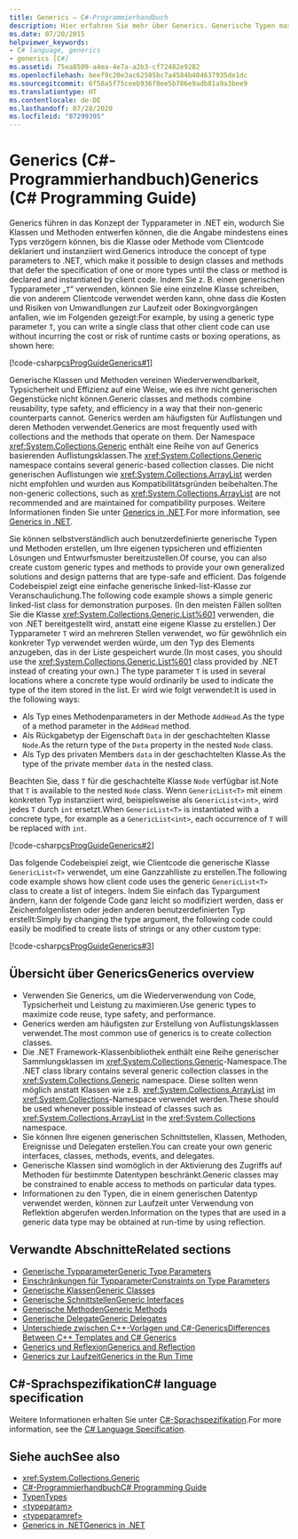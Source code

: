 ```yaml
---
title: Generics – C#-Programmierhandbuch
description: Hier erfahren Sie mehr über Generics. Generische Typen maximieren die Wiederverwendbarkeit des Codes, die Typsicherheit und die Leistung und werden häufig verwendet, um Sammlungsklassen zu erstellen.
ms.date: 07/20/2015
helpviewer_keywords:
- C# language, generics
- generics [C#]
ms.assetid: 75ea8509-a4ea-4e7a-a2b3-cf72482e9282
ms.openlocfilehash: beef9c20e3ac62505bc7a4584b404637935de1dc
ms.sourcegitcommit: 6f58a5f75ceeb936f8ee5b786e9adb81a9a3bee9
ms.translationtype: HT
ms.contentlocale: de-DE
ms.lasthandoff: 07/28/2020
ms.locfileid: "87299395"
---
```

# <a name="generics-c-programming-guide"></a><span data-ttu-id="1b588-104">Generics (C#-Programmierhandbuch)</span><span class="sxs-lookup"><span data-stu-id="1b588-104">Generics (C# Programming Guide)</span></span>

<span data-ttu-id="1b588-105">Generics führen in das Konzept der Typparameter in .NET ein, wodurch Sie Klassen und Methoden entwerfen können, die die Angabe mindestens eines Typs verzögern können, bis die Klasse oder Methode vom Clientcode deklariert und instanziiert wird.</span><span class="sxs-lookup"><span data-stu-id="1b588-105">Generics introduce the concept of type parameters to .NET, which make it possible to design classes and methods that defer the specification of one or more types until the class or method is declared and instantiated by client code.</span></span> <span data-ttu-id="1b588-106">Indem Sie z. B. einen generischen Typparameter „`T`“ verwenden, können Sie eine einzelne Klasse schreiben, die von anderem Clientcode verwendet werden kann, ohne dass die Kosten und Risiken von Umwandlungen zur Laufzeit oder Boxingvorgängen anfallen, wie im Folgenden gezeigt:</span><span class="sxs-lookup"><span data-stu-id="1b588-106">For example, by using a generic type parameter `T`, you can write a single class that other client code can use without incurring the cost or risk of runtime casts or boxing operations, as shown here:</span></span>

[!code-csharp[csProgGuideGenerics#1](~/samples/snippets/csharp/VS_Snippets_VBCSharp/csProgGuideGenerics/CS/Generics.cs#1)]

<span data-ttu-id="1b588-107">Generische Klassen und Methoden vereinen Wiederverwendbarkeit, Typsicherheit und Effizienz auf eine Weise, wie es ihre nicht generischen Gegenstücke nicht können.</span><span class="sxs-lookup"><span data-stu-id="1b588-107">Generic classes and methods combine reusability, type safety, and efficiency in a way that their non-generic counterparts cannot.</span></span> <span data-ttu-id="1b588-108">Generics werden am häufigsten für Auflistungen und deren Methoden verwendet.</span><span class="sxs-lookup"><span data-stu-id="1b588-108">Generics are most frequently used with collections and the methods that operate on them.</span></span> <span data-ttu-id="1b588-109">Der Namespace <xref:System.Collections.Generic> enthält eine Reihe von auf Generics basierenden Auflistungsklassen.</span><span class="sxs-lookup"><span data-stu-id="1b588-109">The <xref:System.Collections.Generic> namespace contains several generic-based collection classes.</span></span> <span data-ttu-id="1b588-110">Die nicht generischen Auflistungen wie <xref:System.Collections.ArrayList> werden nicht empfohlen und wurden aus Kompatibilitätsgründen beibehalten.</span><span class="sxs-lookup"><span data-stu-id="1b588-110">The non-generic collections, such as <xref:System.Collections.ArrayList> are not recommended and are maintained for compatibility purposes.</span></span> <span data-ttu-id="1b588-111">Weitere Informationen finden Sie unter [Generics in .NET](../../../standard/generics/index.md).</span><span class="sxs-lookup"><span data-stu-id="1b588-111">For more information, see [Generics in .NET](../../../standard/generics/index.md).</span></span>

<span data-ttu-id="1b588-112">Sie können selbstverständlich auch benutzerdefinierte generische Typen und Methoden erstellen, um Ihre eigenen typsicheren und effizienten Lösungen und Entwurfsmuster bereitzustellen.</span><span class="sxs-lookup"><span data-stu-id="1b588-112">Of course, you can also create custom generic types and methods to provide your own generalized solutions and design patterns that are type-safe and efficient.</span></span> <span data-ttu-id="1b588-113">Das folgende Codebeispiel zeigt eine einfache generische linked-list-Klasse zur Veranschaulichung.</span><span class="sxs-lookup"><span data-stu-id="1b588-113">The following code example shows a simple generic linked-list class for demonstration purposes.</span></span> <span data-ttu-id="1b588-114">(In den meisten Fällen sollten Sie die Klasse <xref:System.Collections.Generic.List%601> verwenden, die von .NET bereitgestellt wird, anstatt eine eigene Klasse zu erstellen.) Der Typparameter `T` wird an mehreren Stellen verwendet, wo für gewöhnlich ein konkreter Typ verwendet werden würde, um den Typ des Elements anzugeben, das in der Liste gespeichert wurde.</span><span class="sxs-lookup"><span data-stu-id="1b588-114">(In most cases, you should use the <xref:System.Collections.Generic.List%601> class provided by .NET instead of creating your own.) The type parameter `T` is used in several locations where a concrete type would ordinarily be used to indicate the type of the item stored in the list.</span></span> <span data-ttu-id="1b588-115">Er wird wie folgt verwendet:</span><span class="sxs-lookup"><span data-stu-id="1b588-115">It is used in the following ways:</span></span>

- <span data-ttu-id="1b588-116">Als Typ eines Methodenparameters in der Methode `AddHead`.</span><span class="sxs-lookup"><span data-stu-id="1b588-116">As the type of a method parameter in the `AddHead` method.</span></span>
- <span data-ttu-id="1b588-117">Als Rückgabetyp der Eigenschaft `Data` in der geschachtelten Klasse `Node`.</span><span class="sxs-lookup"><span data-stu-id="1b588-117">As the return type of the `Data` property in the nested `Node` class.</span></span>
- <span data-ttu-id="1b588-118">Als Typ des privaten Members `data` in der geschachtelten Klasse.</span><span class="sxs-lookup"><span data-stu-id="1b588-118">As the type of the private member `data` in the nested class.</span></span>

 <span data-ttu-id="1b588-119">Beachten Sie, dass `T` für die geschachtelte Klasse `Node` verfügbar ist.</span><span class="sxs-lookup"><span data-stu-id="1b588-119">Note that `T` is available to the nested `Node` class.</span></span> <span data-ttu-id="1b588-120">Wenn `GenericList<T>` mit einem konkreten Typ instanziiert wird, beispielsweise als `GenericList<int>`, wird jedes `T` durch `int` ersetzt.</span><span class="sxs-lookup"><span data-stu-id="1b588-120">When `GenericList<T>` is instantiated with a concrete type, for example as a `GenericList<int>`, each occurrence of `T` will be replaced with `int`.</span></span>

[!code-csharp[csProgGuideGenerics#2](~/samples/snippets/csharp/VS_Snippets_VBCSharp/csProgGuideGenerics/CS/Generics.cs#2)]

<span data-ttu-id="1b588-121">Das folgende Codebeispiel zeigt, wie Clientcode die generische Klasse `GenericList<T>` verwendet, um eine Ganzzahlliste zu erstellen.</span><span class="sxs-lookup"><span data-stu-id="1b588-121">The following code example shows how client code uses the generic `GenericList<T>` class to create a list of integers.</span></span> <span data-ttu-id="1b588-122">Indem Sie einfach das Typargument ändern, kann der folgende Code ganz leicht so modifiziert werden, dass er Zeichenfolgenlisten oder jeden anderen benutzerdefinierten Typ erstellt:</span><span class="sxs-lookup"><span data-stu-id="1b588-122">Simply by changing the type argument, the following code could easily be modified to create lists of strings or any other custom type:</span></span>

[!code-csharp[csProgGuideGenerics#3](~/samples/snippets/csharp/VS_Snippets_VBCSharp/csProgGuideGenerics/CS/Generics.cs#3)]

## <a name="generics-overview"></a><span data-ttu-id="1b588-123">Übersicht über Generics</span><span class="sxs-lookup"><span data-stu-id="1b588-123">Generics overview</span></span>

- <span data-ttu-id="1b588-124">Verwenden Sie Generics, um die Wiederverwendung von Code, Typsicherheit und Leistung zu maximieren.</span><span class="sxs-lookup"><span data-stu-id="1b588-124">Use generic types to maximize code reuse, type safety, and performance.</span></span>
- <span data-ttu-id="1b588-125">Generics werden am häufigsten zur Erstellung von Auflistungsklassen verwendet.</span><span class="sxs-lookup"><span data-stu-id="1b588-125">The most common use of generics is to create collection classes.</span></span>
- <span data-ttu-id="1b588-126">Die .NET Framework-Klassenbibliothek enthält eine Reihe generischer Sammlungsklassen im <xref:System.Collections.Generic>-Namespace.</span><span class="sxs-lookup"><span data-stu-id="1b588-126">The .NET class library contains several generic collection classes in the <xref:System.Collections.Generic> namespace.</span></span> <span data-ttu-id="1b588-127">Diese sollten wenn möglich anstatt Klassen wie z.B. <xref:System.Collections.ArrayList> im <xref:System.Collections>-Namespace verwendet werden.</span><span class="sxs-lookup"><span data-stu-id="1b588-127">These should be used whenever possible instead of classes such as <xref:System.Collections.ArrayList> in the <xref:System.Collections> namespace.</span></span>
- <span data-ttu-id="1b588-128">Sie können Ihre eigenen generischen Schnittstellen, Klassen, Methoden, Ereignisse und Delegaten erstellen.</span><span class="sxs-lookup"><span data-stu-id="1b588-128">You can create your own generic interfaces, classes, methods, events, and delegates.</span></span>
- <span data-ttu-id="1b588-129">Generische Klassen sind womöglich in der Aktivierung des Zugriffs auf Methoden für bestimmte Datentypen beschränkt.</span><span class="sxs-lookup"><span data-stu-id="1b588-129">Generic classes may be constrained to enable access to methods on particular data types.</span></span>
- <span data-ttu-id="1b588-130">Informationen zu den Typen, die in einem generischen Datentyp verwendet werden, können zur Laufzeit unter Verwendung von Reflektion abgerufen werden.</span><span class="sxs-lookup"><span data-stu-id="1b588-130">Information on the types that are used in a generic data type may be obtained at run-time by using reflection.</span></span>

## <a name="related-sections"></a><span data-ttu-id="1b588-131">Verwandte Abschnitte</span><span class="sxs-lookup"><span data-stu-id="1b588-131">Related sections</span></span>

- [<span data-ttu-id="1b588-132">Generische Typparameter</span><span class="sxs-lookup"><span data-stu-id="1b588-132">Generic Type Parameters</span></span>](generic-type-parameters.md)
- [<span data-ttu-id="1b588-133">Einschränkungen für Typparameter</span><span class="sxs-lookup"><span data-stu-id="1b588-133">Constraints on Type Parameters</span></span>](constraints-on-type-parameters.md)
- [<span data-ttu-id="1b588-134">Generische Klassen</span><span class="sxs-lookup"><span data-stu-id="1b588-134">Generic Classes</span></span>](generic-classes.md)
- [<span data-ttu-id="1b588-135">Generische Schnittstellen</span><span class="sxs-lookup"><span data-stu-id="1b588-135">Generic Interfaces</span></span>](generic-interfaces.md)
- [<span data-ttu-id="1b588-136">Generische Methoden</span><span class="sxs-lookup"><span data-stu-id="1b588-136">Generic Methods</span></span>](generic-methods.md)
- [<span data-ttu-id="1b588-137">Generische Delegate</span><span class="sxs-lookup"><span data-stu-id="1b588-137">Generic Delegates</span></span>](generic-delegates.md)
- [<span data-ttu-id="1b588-138">Unterschiede zwischen C++-Vorlagen und C#-Generics</span><span class="sxs-lookup"><span data-stu-id="1b588-138">Differences Between C++ Templates and C# Generics</span></span>](differences-between-cpp-templates-and-csharp-generics.md)
- [<span data-ttu-id="1b588-139">Generics und Reflexion</span><span class="sxs-lookup"><span data-stu-id="1b588-139">Generics and Reflection</span></span>](generics-and-reflection.md)
- [<span data-ttu-id="1b588-140">Generics zur Laufzeit</span><span class="sxs-lookup"><span data-stu-id="1b588-140">Generics in the Run Time</span></span>](generics-in-the-run-time.md)

## <a name="c-language-specification"></a><span data-ttu-id="1b588-141">C#-Sprachspezifikation</span><span class="sxs-lookup"><span data-stu-id="1b588-141">C# language specification</span></span>

<span data-ttu-id="1b588-142">Weitere Informationen erhalten Sie unter [C#-Sprachspezifikation](~/_csharplang/spec/types.md#constructed-types).</span><span class="sxs-lookup"><span data-stu-id="1b588-142">For more information, see the [C# Language Specification](~/_csharplang/spec/types.md#constructed-types).</span></span>

## <a name="see-also"></a><span data-ttu-id="1b588-143">Siehe auch</span><span class="sxs-lookup"><span data-stu-id="1b588-143">See also</span></span>

- <xref:System.Collections.Generic>
- [<span data-ttu-id="1b588-144">C#-Programmierhandbuch</span><span class="sxs-lookup"><span data-stu-id="1b588-144">C# Programming Guide</span></span>](../index.md)
- [<span data-ttu-id="1b588-145">Typen</span><span class="sxs-lookup"><span data-stu-id="1b588-145">Types</span></span>](../types/index.md)
- [\<typeparam>](../xmldoc/typeparam.md)
- [\<typeparamref>](../xmldoc/typeparamref.md)
- [<span data-ttu-id="1b588-146">Generics in .NET</span><span class="sxs-lookup"><span data-stu-id="1b588-146">Generics in .NET</span></span>](../../../standard/generics/index.md)
